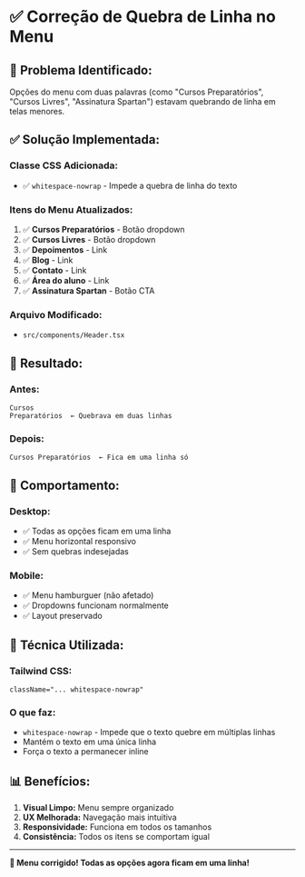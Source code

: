 # ✅ Correção de Quebra de Linha no Menu

## 🐛 **Problema Identificado:**
Opções do menu com duas palavras (como "Cursos Preparatórios", "Cursos Livres", "Assinatura Spartan") estavam quebrando de linha em telas menores.

## ✅ **Solução Implementada:**

### Classe CSS Adicionada:
- ✅ `whitespace-nowrap` - Impede a quebra de linha do texto

### Itens do Menu Atualizados:
1. ✅ **Cursos Preparatórios** - Botão dropdown
2. ✅ **Cursos Livres** - Botão dropdown
3. ✅ **Depoimentos** - Link
4. ✅ **Blog** - Link
5. ✅ **Contato** - Link
6. ✅ **Área do aluno** - Link
7. ✅ **Assinatura Spartan** - Botão CTA

### Arquivo Modificado:
- `src/components/Header.tsx`

## 🎯 **Resultado:**

### Antes:
```
Cursos
Preparatórios  ← Quebrava em duas linhas
```

### Depois:
```
Cursos Preparatórios  ← Fica em uma linha só
```

## 📱 **Comportamento:**

### Desktop:
- ✅ Todas as opções ficam em uma linha
- ✅ Menu horizontal responsivo
- ✅ Sem quebras indesejadas

### Mobile:
- ✅ Menu hamburguer (não afetado)
- ✅ Dropdowns funcionam normalmente
- ✅ Layout preservado

## 🔧 **Técnica Utilizada:**

### Tailwind CSS:
```tsx
className="... whitespace-nowrap"
```

### O que faz:
- `whitespace-nowrap` - Impede que o texto quebre em múltiplas linhas
- Mantém o texto em uma única linha
- Força o texto a permanecer inline

## 📊 **Benefícios:**

1. **Visual Limpo:** Menu sempre organizado
2. **UX Melhorada:** Navegação mais intuitiva
3. **Responsividade:** Funciona em todos os tamanhos
4. **Consistência:** Todos os itens se comportam igual

---

**🎊 Menu corrigido! Todas as opções agora ficam em uma linha!**
